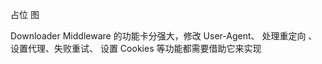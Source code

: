 占位        图


Downloader Middleware 的功能卡分强大，修改 User-Agent、 处理重定向 、设置代理、失败重试、 设置 Cookies 等功能都需要借助它来实现

